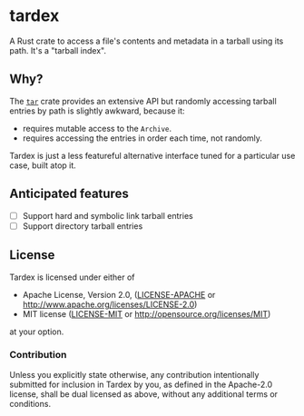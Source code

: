 # tardex

A Rust crate to access a file's contents and metadata in a tarball using its
path.  It's a "tarball index".

## Why?

The [`tar`](https://lib.rs/crates/tar) crate provides an extensive API but
randomly accessing tarball entries by path is slightly awkward, because it:

  * requires mutable access to the `Archive`.
  * requires accessing the entries in order each time, not randomly.

Tardex is just a less featureful alternative interface tuned for a particular
use case, built atop it.

## Anticipated features

* [ ] Support hard and symbolic link tarball entries
* [ ] Support directory tarball entries

## License

Tardex is licensed under either of

 * Apache License, Version 2.0, ([LICENSE-APACHE](LICENSE-APACHE) or
   http://www.apache.org/licenses/LICENSE-2.0)
 * MIT license ([LICENSE-MIT](LICENSE-MIT) or
   http://opensource.org/licenses/MIT)

at your option.

### Contribution

Unless you explicitly state otherwise, any contribution intentionally submitted
for inclusion in Tardex by you, as defined in the Apache-2.0 license, shall be
dual licensed as above, without any additional terms or conditions.
